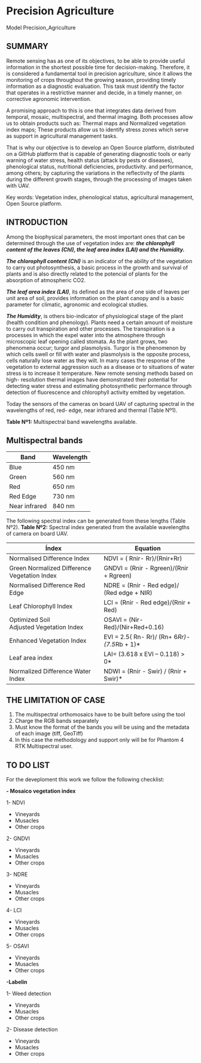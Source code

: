 # Precision Agriculture

Model Precision_Agriculture
## SUMMARY

Remote sensing has as one of its objectives, to be able to provide useful information in the shortest possible time for decision-making. Therefore, it is considered a fundamental tool in precision agriculture, since it allows the monitoring of crops throughout the growing season, providing timely information as a diagnostic evaluation. This task must identify the factor that operates in a restrictive manner and decide, in a timely manner, on corrective agronomic intervention.

A promising approach to this is one that integrates data derived from temporal, mosaic, multispectral, and thermal imaging. Both processes allow us to obtain products such as: Thermal maps and Normalized vegetation index maps; These products allow us to identify stress zones which serve as support in agricultural management tasks.

That is why our objective is to develop an Open Source platform, distributed on a GitHub platform that is capable of generating diagnostic tools or early warning of water stress, health status (attack by pests or diseases), phenological status, nutritional deficiencies, productivity. and performance, among others; by capturing the variations in the reflectivity of the plants during the different growth stages, through the processing of images taken with UAV.

Key words: Vegetation index, phenological status, agricultural management, Open Source platform.

## INTRODUCTION

Among the biophysical parameters, the most important ones that can be determined through the use of vegetation index are: ***the chlorophyll content of the leaves (Chl), the leaf area index (LAI) and the Humidity.***

***The chlorophyll content (Chl)*** is an indicator of the ability of the vegetation to carry out photosynthesis, a basic process in the growth and survival of plants and is also directly related to the potencial of plants for the absorption of atmospheric CO2.  

***The leaf area index (LAI)***, its defined as the area of one side of leaves per unit area of soil, provides information on the plant canopy and is a basic parameter for climatic, agronomic and ecological studies.

***The Humidity***, is others bio-indicator of physiological stage of the  plant (health condition and phenology). Plants need a certain amount of moisture to carry out transpiration and other processes.  The transpiration is a processes in which the expel water into the atmosphere through microscopic leaf opening called stomata. As the plant grows, two phenomena occur; turgor and plasmolysis. Turgor is the phenomenon by which cells swell or fill with water and plasmolysis is the opposite process, cells naturally lose water as they wilt. In many cases the response of the vegetation to external aggression such as a disease or to situations of water stress is to increase it temperature.   New remote sensing methods based on high- resolution thermal images have demonstrated their  potential for detecting water stress and estimating photosynthetic performance through detection of fluorescence and chlorophyll activity emitted by vegetation.  

Today the sensors of the cameras on board UAV of capturing spectral in the wavelengths of red, red- edge, near infrared and thermal (Table Nº1).

**Table Nº1:** Multispectral band wavelengths available. 

Multispectral bands
--
| Band | Wavelength |
| -- | -- |
Blue | 450 nm
Green | 560 nm
Red | 650 nm
Red Edge | 730 nm
Near infrared | 840 nm

The following spectral index can be generated from these lengths (Table Nº2).
**Table Nº2:** Spectral index generated from the available wavelengths of camera on board UAV. 

| Índex | Equation |
| -- | -- |
Normalised Difference Index | NDVI = ( Rnir- Rr)/(Rnir+Rr)
Green Normalized Difference Vegetation Index | GNDVI = (Rnir - Rgreen)/(Rnir + Rgreen)
Normalised Difference Red Edge | NDRE = (Rnir - Red edge)/ (Red edge + NIR)
Leaf Chlorophyll Index | LCI = (Rnir - Red edge)/(Rnir + Red)
Optimized Soil Adjusted Vegetation Index | OSAVI = (Nir-Red)/(Nir+Red+0.16)
Enhanced Vegetation Index | EVI = 2.5( Rn- Rr)/ (Rn+ 6*Rr)-(7.5*Rb + 1)*
Leaf area index | LAI= (3.618 x EVI – 0.118) > 0*
Normalized Difference Water Index | NDWI = (Rnir - Swir) / (Rnir + Swir)*


## **THE LIMITATION OF CASE**

1. The multispectral orthomosaics have to be built before using the tool
2. Charge the RGB bands separately
3. Must know the format of the bands you will be using and the metadata of each image (tiff, GeoTiff)
4. In this case the methodology and support only will be for Phantom 4 RTK Multispectral user.


## **TO DO LIST**

For the deveploment this work we follow the following checklist:
    
**- Mosaico vegetation index**
 
 1- NDVI
 - Vineyards
 - Musacles 
 - Other crops

2- GNDVI
 - Vineyards
 - Musacles 
 - Other crops

3- NDRE
 - Vineyards
 - Musacles 
 - Other crops

4- LCI
 - Vineyards
 - Musacles 
 - Other crops

5- OSAVI
 - Vineyards
 - Musacles 
 - Other crops

**-Labelin**

1- Weed detection
 - Vineyards
 - Musacles 
 - Other crops

2- Disease detection
 - Vineyards
 - Musacles 
 - Other crops


